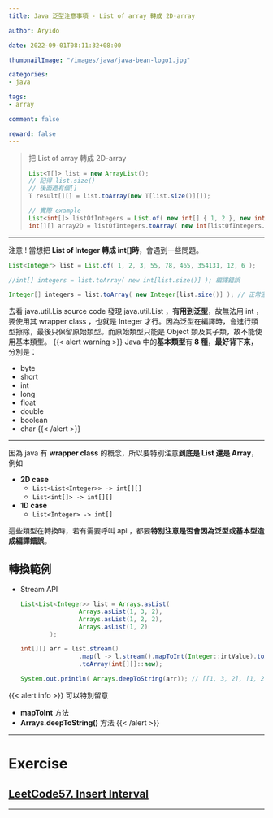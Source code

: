 ```yaml
---
title: Java 泛型注意事項 - List of array 轉成 2D-array

author: Aryido

date: 2022-09-01T08:11:32+08:00

thumbnailImage: "/images/java/java-bean-logo1.jpg"

categories:
- java

tags:
- array

comment: false

reward: false
---
```

<!--BODY-->

> 把 List of array 轉成 2D-array
> ```java
> List<T[]> list = new ArrayList();
> // 記得 list.size()
> // 後面還有個[]
> T result[][] = list.toArray(new T[list.size()][]);
>
> // 實際 example
> List<int[]> listOfIntegers = List.of( new int[] { 1, 2 }, new int[] { 3, 55, 65 } );
> int[][] array2D = listOfIntegers.toArray( new int[listOfIntegers.size()][] );
> ```

<!--more-->

---

注意 ! 當想把 **List of Integer  轉成 int[]時**，會遇到一些問題。
```java
List<Integer> list = List.of( 1, 2, 3, 55, 78, 465, 354131, 12, 6 );

//int[] integers = list.toArray( new int[list.size()] ); 編譯錯誤

Integer[] integers = list.toArray( new Integer[list.size()] ); // 正常運行，但會是Integer array

```

去看 java.util.Lis source code 發現 java.util.List<E> ，**有用到泛型**，故無法用 int ，要使用其 wrapper class ，也就是 Integer 才行。因為泛型在編譯時，會進行類型擦除，最後只保留原始類型。而原始類型只能是 Object 類及其子類，故不能使用基本類型。
{{< alert warning >}}
Java 中的**基本類型**有 **8 種**，**最好背下來**，分別是：
- byte
- short
- int
- long
- float
- double
- boolean
- char
{{< /alert >}}

---

因為 java 有 **wrapper class** 的概念，所以要特別注意**到底是 List 還是 Array**，例如
- **2D case**
  - ```List<List<Integer>> -> int[][]```
  - ```List<int[]> -> int[][]```
- **1D case**
  - ```List<Integer> -> int[]```

這些類型在轉換時，若有需要呼叫 api ，都要**特別注意是否會因為泛型或基本型造成編譯錯誤**。

## 轉換範例

- Stream API
    ```java
    List<List<Integer>> list = Arrays.asList(
                    Arrays.asList(1, 3, 2),
                    Arrays.asList(1, 2, 2),
                    Arrays.asList(1, 2)
            );

    int[][] arr = list.stream()
                    .map(l -> l.stream().mapToInt(Integer::intValue).toArray())
                    .toArray(int[][]::new);

    System.out.println( Arrays.deepToString(arr)); // [[1, 3, 2], [1, 2, 2], [1, 2]]
    ```
{{< alert info >}}
可以特別留意
- **mapToInt** 方法
- **Arrays.deepToString()** 方法
{{< /alert >}}

---

# Exercise
## [LeetCode57. Insert Interval](https://leetcode.com/problems/insert-interval/)

---